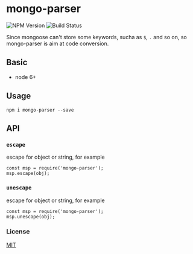 # mongo-parser

![NPM Version](https://img.shields.io/npm/v/mongo-parser.svg?style=flat)
![Build Status](https://travis-ci.org/wupengFEX/mongo-parser.svg?branch=master)

Since mongoose can't store some keywords, sucha as `$`, `.` and so on, so mongo-parser is aim at code conversion.

## Basic

- node 6+

## Usage

`npm i mongo-parser --save`

## API

### `escape`

escape for object or string, for example

```
const msp = require('mongo-parser');
msp.escape(obj);
```

### `unescape`

escape for object or string, for example

```
const msp = require('mongo-parser');
msp.unescape(obj);
```

### License

[MIT](https://github.com/wupengFEX/mongo-parser/blob/master/LICENSE)
